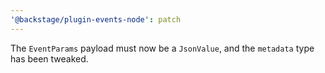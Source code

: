 ```yaml
---
'@backstage/plugin-events-node': patch
---
```


The `EventParams` payload must now be a `JsonValue`, and the `metadata` type has been tweaked.
